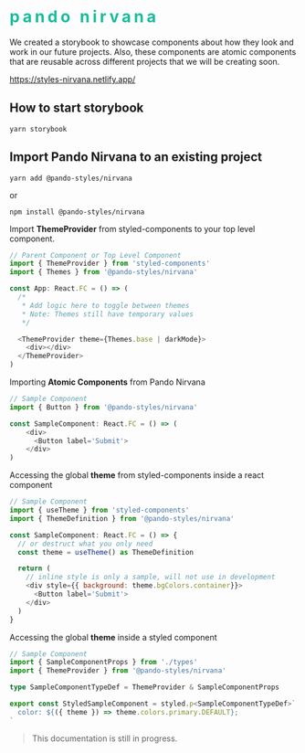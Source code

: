 # <h1 style="color: #1abc9c; font-weight: bold; letter-spacing: 5px; text-transform: lowercase;">Pando Nirvana</h1>

We created a storybook to showcase components about how they look and work in our future projects. Also, these components are atomic components that are reusable across different projects that we will be creating soon.

https://styles-nirvana.netlify.app/

## How to start storybook

```
yarn storybook
```

## Import Pando Nirvana to an existing project

```
yarn add @pando-styles/nirvana
```

or

```
npm install @pando-styles/nirvana
```

Import **ThemeProvider** from styled-components to your top level component.

```javascript
// Parent Component or Top Level Component
import { ThemeProvider } from 'styled-components'
import { Themes } from '@pando-styles/nirvana'

const App: React.FC = () => (
  /*
   * Add logic here to toggle between themes
   * Note: Themes still have temporary values
   */

  <ThemeProvider theme={Themes.base | darkMode}>
    <div></div>
  </ThemeProvider>
)
```

Importing **Atomic Components** from Pando Nirvana

```javascript
// Sample Component
import { Button } from '@pando-styles/nirvana'

const SampleComponent: React.FC = () => (
    <div>
      <Button label='Submit'>
    </div>
)
```

Accessing the global **theme** from styled-components inside a react component

```javascript
// Sample Component
import { useTheme } from 'styled-components'
import { ThemeDefinition } from '@pando-styles/nirvana'

const SampleComponent: React.FC = () => {
  // or destruct what you only need
  const theme = useTheme() as ThemeDefinition

  return (
    // inline style is only a sample, will not use in development
    <div style={{ background: theme.bgColors.container}}>
      <Button label='Submit'>
    </div>
  )
}
```

Accessing the global **theme** inside a styled component

```typescript
// Sample Component
import { SampleComponentProps } from './types'
import { ThemeProvider } from '@pando-styles/nirvana'

type SampleComponentTypeDef = ThemeProvider & SampleComponentProps

export const StyledSampleComponent = styled.p<SampleComponentTypeDef>`
  color: ${({ theme }) => theme.colors.primary.DEFAULT};
`
```

> This documentation is still in progress.
